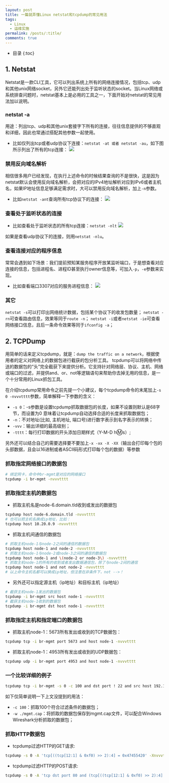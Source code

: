 ```yaml
---
layout: post
title: 一篇就弄懂Linux netstat和tcpdump的常见用法
tags:
  - Linux
  - 运维实施
permalink: /posts/:title/
comments: true
---
```


* 目录
{:toc}

## 1. Netstat
Netstat是一款CLI工具，它可以列出系统上所有的网络连接情况，包括tcp、udp和其他unix网络socket，另外它还能列出处于监听状态的socket。当Linux网络或系统排查问题时，netstat基本上是必用的工具之一，下面开始对netstat的常见用法加以说明。
### netstat -a
用途：列出tcp、udp和其他unix套接字下所有的连接，往往信息提供的不够直观和详细，因此也常通过搭配其他参数一起使用。

* 比如仅列出tcp或者udp协议下连接：`netstat -at 或者 netstat -au`，如下图所示列出了所有的tcp连接：
![](https://upload-images.jianshu.io/upload_images/12911861-38908cb53bcb07a8.png?imageMogr2/auto-orient/strip%7CimageView2/2/w/520)
### 禁用反向域名解析
相信很多用户已经发现，在执行上述命令的时候结果查询的不是很快，这是因为netstat默认会使用反向域名解析，会把对应的IPv4地址解析对应到IPv6或者主机名，如果IP地址信息足够满足需求时，大可以禁用反向域名解析，加上`-n`参数。

* 比如`netstat -ant`查询所有tcp协议下的连接：
![](https://upload-images.jianshu.io/upload_images/12911861-ec26fe3880d9c223.png?imageMogr2/auto-orient/strip%7CimageView2/2/w/520)
### 查看处于监听状态的连接
* 比如查看处于监听状态的所有tcp连接：`netstat -nlt`
![](https://upload-images.jianshu.io/upload_images/12911861-87598b9b6e622ce1.png?imageMogr2/auto-orient/strip%7CimageView2/2/w/520)

如果是查看udp协议下的连接，则用`netstat -nlu`。
### 查看连接对应的程序信息
常常会遇到如下场景：我们提前预知某服务程序开放某监听端口，于是想查看对应连接的信息，包括进程名、进程ID甚至执行owner信息等，可加入`-p`，`-e`参数来实现。
* 比如查看端口3307对应的服务进程信息：
![](https://upload-images.jianshu.io/upload_images/12911861-9971647ed154a532.png?imageMogr2/auto-orient/strip%7CimageView2/2/w/520)
### 其它
`netstat -s`可以打印出网络统计数据，包括某个协议下的收发包数量；
`netstat -rn`可查看路由信息，效果等同于`route -n`；
`netstat -i`或者`netstat -ie`可查看网络接口信息，且后一条命令效果等同于`ifconfig -a`；

## 2. TCPDump
用简单的话来定义tcpdump，就是：`dump the traffic on a network`，根据使用者的定义对网络上的数据包进行截获的包分析工具。 tcpdump可以将网络中传送的数据包的“头”完全截获下来提供分析。它支持针对网络层、协议、主机、网络或端口的过滤，并提供and、or、not等逻辑语句来帮助你去掉无用的信息，是一个十分常用的Linux抓包工具。

在介绍tcpdump常用命令之前先提一个小建议，每个tcpdump命令的末尾加上`-s 0 -nvvvtttt`参数，简单解释一下参数的含义：
* `-s 0`：-s参数是设置tcpdump抓取数据包的长度，如果不设置则默认是68字节，而设置为0 意味着让tcpdump自动选择合适的长度来抓取数据包；
* `-n`：不对地址(比如, 主机地址, 端口号)进行数字表示到名字表示的转换；
* `-vvv`：输出详细的最高级别；
* `-tttt`：每行打印数据的开头添加日期样式（Y-M-D h:m:s）;

另外还可以结合自己的需要选择要不要加上`-x -xx -X -XX`（输出会打印每个包的头部数据，且会以16进制或者ASCII码形式打印每个包的数据）等参数

### 抓取指定网络接口的数据包
```bash
# 绑定网卡，命令中br-mgmt是对应的网络接口
tcpdump -i br-mgmt -nvvvtttt
```
### 抓取指定主机的数据包
* 抓取主机名是node-6.domain.tld收到或发出的数据包
```bash
tcpdump host node-6.domain.tld -nvvvtttt
# 也可以把主机名换成ip地址，比如：
tcpdump host 10.20.0.9 -nvvvtttt
```
* 抓取主机间通信的数据包
```bash
# 抓取主机node-1与node-2之间的通信的数据包
tcpdump host node-1 and node-2 -nvvvtttt
# 抓取主机node-1与node-2或node-3之间的通信的数据包
tcpdump host node-1 and \(node-2 or node-3\) -nvvvtttt
# 抓取主机node-1的所有的收到或者发出数据通信包，除了与node-2间的通信
tcpdump host node-1 and not node-2 -nvvvtttt
# 以上命令主机名都可以换成ip地址，但注意在非条件下，not -->！
```
* 另外还可以指定源主机（ip地址）和目标主机（ip地址）
```bash
# 截获主机node-1发出的数据包
tcpdump -i br-mgmt src host node-1 -nvvvtttt
# 截获主机node-1收到的数据包
tcpdump -i br-mgmt dst host node-1 -nvvvtttt
```
### 抓取指定主机和指定端口的数据包
* 抓取主机node-1：5673所有发出或收到的TCP数据包：
```bash
tcpdump tcp -i br-mgmt port 5673 and host node-1 -nvvvtttt 
```
* 抓取主机node-1：4953所有发出或收到的UDP数据包：
```bash
tcpdump udp -i br-mgmt port 4953 and host node-1 -nvvvtttt
```
### 一个比较详细的例子
```bash
tcpdump tcp -i br-mgmt -s 0 -c 100 and dst port ! 22 and src host 192.168.0.6 -nvvvtttt -X -w ./mgnt.cap
```
如下仅简单说明一下上文没提到的用法：
* `-c 100`：抓取100个符合过滤条件的数据包；
* `-w ./mgmt.cap`：将抓取的数据包保存到mgmt.cap文件，可以配合Windows Wireshark分析抓取的数据包；
### 抓取HTTP数据包
* tcpdump过滤HTTP的GET请求:
```bash
tcpdump -s 0 -A 'tcp[((tcp[12:1] & 0xf0) >> 2):4] = 0x47455420' -Xnvvvtttt
```
* tcpdump过滤HTTP的POST请求:
```bash
tcpdump -s 0 -A 'tcp dst port 80 and (tcp[((tcp[12:1] & 0xf0) >> 2):4] = 0x504f5354)' -Xnvvvtttt
```
